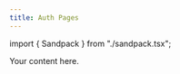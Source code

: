 ```yaml
---
title: Auth Pages
---
```


import { Sandpack } from "./sandpack.tsx";

<Sandpack>

Your content here.

</Sandpack>
